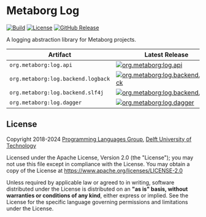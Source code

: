 # Metaborg Log
[![Build][github-build-badge]][github-build]
[![License][license-badge]][license]
[![GitHub Release][github-release-badge]][github-release]

A logging abstraction library for Metaborg projects.

| Artifact                           | Latest Release                                                                            |
|------------------------------------|-------------------------------------------------------------------------------------------|
| `org.metaborg:log.api`             | [![org.metaborg:log.api][maven-api-badge]][maven-api]                                     |
| `org.metaborg:log.backend.logback` | [![org.metaborg:log.backend.logback][maven-backend-logback-badge]][maven-backend-logback] |
| `org.metaborg:log.backend.slf4j`   | [![org.metaborg:log.backend.slf4j][maven-backend-slf4j-badge]][maven-backend-slf4j]       |
| `org.metaborg:log.dagger`          | [![org.metaborg:log.dagger][maven-dagger-badge]][maven-dagger]                            |



## License
Copyright 2018-2024 [Programming Languages Group](https://pl.ewi.tudelft.nl/), [Delft University of Technology](https://www.tudelft.nl/)

Licensed under the Apache License, Version 2.0 (the "License"); you may not use this file except in compliance with the License. You may obtain a copy of the License at <https://www.apache.org/licenses/LICENSE-2.0>

Unless required by applicable law or agreed to in writing, software distributed under the License is distributed on an **"as is" basis, without warranties or conditions of any kind**, either express or implied. See the License for the specific language governing permissions and limitations under the License.

[github-build-badge]: https://img.shields.io/github/actions/workflow/status/metaborg/log/build.yaml
[github-build]: https://github.com/metaborg/log/actions
[license-badge]: https://img.shields.io/github/license/metaborg/log
[license]: https://github.com/metaborg/log/blob/master/LICENSE
[github-release-badge]: https://img.shields.io/github/v/release/metaborg/log
[github-release]: https://github.com/metaborg/log/releases

[maven-api-badge]: https://img.shields.io/maven-metadata/v?metadataUrl=https%3A%2F%2Fartifacts.metaborg.org%2Fcontent%2Frepositories%2Freleases%2Forg%2Fmetaborg%2Flog.api%2Fmaven-metadata.xml
[maven-api]: https://artifacts.metaborg.org/#nexus-search;gav~org.metaborg~log.api~~~
[maven-backend-logback-badge]: https://img.shields.io/maven-metadata/v?metadataUrl=https%3A%2F%2Fartifacts.metaborg.org%2Fcontent%2Frepositories%2Freleases%2Forg%2Fmetaborg%2Flog.backend.logback%2Fmaven-metadata.xml
[maven-backend-logback]: https://artifacts.metaborg.org/#nexus-search;gav~org.metaborg~log.backend.logback~~~
[maven-backend-slf4j-badge]: https://img.shields.io/maven-metadata/v?metadataUrl=https%3A%2F%2Fartifacts.metaborg.org%2Fcontent%2Frepositories%2Freleases%2Forg%2Fmetaborg%2Flog.backend.slf4j%2Fmaven-metadata.xml
[maven-backend-slf4j]: https://artifacts.metaborg.org/#nexus-search;gav~org.metaborg~log.backend.slf4j~~~
[maven-dagger-badge]: https://img.shields.io/maven-metadata/v?metadataUrl=https%3A%2F%2Fartifacts.metaborg.org%2Fcontent%2Frepositories%2Freleases%2Forg%2Fmetaborg%2Flog.dagger%2Fmaven-metadata.xml
[maven-dagger]: https://artifacts.metaborg.org/#nexus-search;gav~org.metaborg~log.dagger~~~
